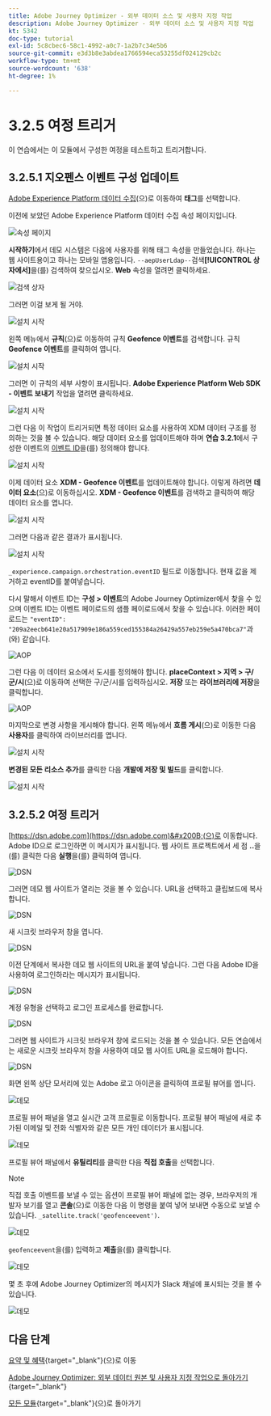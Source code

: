```yaml
---
title: Adobe Journey Optimizer - 외부 데이터 소스 및 사용자 지정 작업
description: Adobe Journey Optimizer - 외부 데이터 소스 및 사용자 지정 작업
kt: 5342
doc-type: tutorial
exl-id: 5c8cbec6-58c1-4992-a0c7-1a2b7c34e5b6
source-git-commit: e3d3b8e3abdea1766594eca53255df024129cb2c
workflow-type: tm+mt
source-wordcount: '638'
ht-degree: 1%

---
```


# 3.2.5 여정 트리거

이 연습에서는 이 모듈에서 구성한 여정을 테스트하고 트리거합니다.

## 3.2.5.1 지오펜스 이벤트 구성 업데이트

[Adobe Experience Platform 데이터 수집](https://experience.adobe.com/launch/)&#x200B;(으)로 이동하여 **태그**&#x200B;를 선택합니다.

이전에 보았던 Adobe Experience Platform 데이터 수집 속성 페이지입니다.

![속성 페이지](./../../../../modules/delivery-activation/datacollection/dc1.1/images/launch1.png)

**시작하기**&#x200B;에서 데모 시스템은 다음에 사용자를 위해 태그 속성을 만들었습니다. 하나는 웹 사이트용이고 하나는 모바일 앱용입니다. `--aepUserLdap--`검색&#x200B;**[!UICONTROL 상자에서]**&#x200B;을(를) 검색하여 찾으십시오. **Web** 속성을 열려면 클릭하세요.

![검색 상자](./../../../../modules/delivery-activation/datacollection/dc1.1/images/property6.png)

그러면 이걸 보게 될 거야.

![설치 시작](./images/rule1.png)

왼쪽 메뉴에서 **규칙**(으)로 이동하여 규칙 **Geofence 이벤트**&#x200B;를 검색합니다. 규칙 **Geofence 이벤트**&#x200B;를 클릭하여 엽니다.

![설치 시작](./images/rule2.png)

그러면 이 규칙의 세부 사항이 표시됩니다. **Adobe Experience Platform Web SDK - 이벤트 보내기** 작업을 열려면 클릭하세요.

![설치 시작](./images/rule3.png)

그런 다음 이 작업이 트리거되면 특정 데이터 요소를 사용하여 XDM 데이터 구조를 정의하는 것을 볼 수 있습니다. 해당 데이터 요소를 업데이트해야 하며 **연습 3.2.1**&#x200B;에서 구성한 이벤트의 [이벤트 ID](./ex1.md)을(를) 정의해야 합니다.

![설치 시작](./images/rule4.png)

이제 데이터 요소 **XDM - Geofence 이벤트**&#x200B;를 업데이트해야 합니다. 이렇게 하려면 **데이터 요소**(으)로 이동하십시오. **XDM - Geofence 이벤트**&#x200B;를 검색하고 클릭하여 해당 데이터 요소를 엽니다.

![설치 시작](./images/rule5.png)

그러면 다음과 같은 결과가 표시됩니다.

![설치 시작](./images/rule6.png)

`_experience.campaign.orchestration.eventID` 필드로 이동합니다. 현재 값을 제거하고 eventID를 붙여넣습니다.

다시 말해서 이벤트 ID는 **구성 > 이벤트**&#x200B;의 Adobe Journey Optimizer에서 찾을 수 있으며 이벤트 ID는 이벤트 페이로드의 샘플 페이로드에서 찾을 수 있습니다. 이러한 페이로드는 `"eventID": "209a2eecb641e20a517909e186a559ced155384a26429a557eb259e5a470bca7"`과(와) 같습니다.

![AOP](./images/payloadeventID.png)

그런 다음 이 데이터 요소에서 도시를 정의해야 합니다. **placeContext > 지역 > 구/군/시**(으)로 이동하여 선택한 구/군/시를 입력하십시오. **저장** 또는 **라이브러리에 저장**&#x200B;을 클릭합니다.

![AOP](./images/payloadeventIDgeo.png)

마지막으로 변경 사항을 게시해야 합니다. 왼쪽 메뉴에서 **흐름 게시**(으)로 이동한 다음 **사용자**&#x200B;를 클릭하여 라이브러리를 엽니다.

![설치 시작](./images/rule8.png)

**변경된 모든 리소스 추가**&#x200B;를 클릭한 다음 **개발에 저장 및 빌드**&#x200B;를 클릭합니다.

![설치 시작](./images/rule9.png)

## 3.2.5.2 여정 트리거

[https://dsn.adobe.com](https://dsn.adobe.com)&#x200B;(으)로 이동합니다. Adobe ID으로 로그인하면 이 메시지가 표시됩니다. 웹 사이트 프로젝트에서 세 점 **..**&#x200B;을(를) 클릭한 다음 **실행**&#x200B;을(를) 클릭하여 엽니다.

![DSN](./../../datacollection/dc1.1/images/web8.png)

그러면 데모 웹 사이트가 열리는 것을 볼 수 있습니다. URL을 선택하고 클립보드에 복사합니다.

![DSN](../../../getting-started/gettingstarted/images/web3.png)

새 시크릿 브라우저 창을 엽니다.

![DSN](../../../getting-started/gettingstarted/images/web4.png)

이전 단계에서 복사한 데모 웹 사이트의 URL을 붙여 넣습니다. 그런 다음 Adobe ID을 사용하여 로그인하라는 메시지가 표시됩니다.

![DSN](../../../getting-started/gettingstarted/images/web5.png)

계정 유형을 선택하고 로그인 프로세스를 완료합니다.

![DSN](../../../getting-started/gettingstarted/images/web6.png)

그러면 웹 사이트가 시크릿 브라우저 창에 로드되는 것을 볼 수 있습니다. 모든 연습에서는 새로운 시크릿 브라우저 창을 사용하여 데모 웹 사이트 URL을 로드해야 합니다.

![DSN](../../../getting-started/gettingstarted/images/web7.png)

화면 왼쪽 상단 모서리에 있는 Adobe 로고 아이콘을 클릭하여 프로필 뷰어를 엽니다.

![데모](./../../../../modules/delivery-activation/datacollection/dc1.2/images/pv1.png)

프로필 뷰어 패널을 열고 실시간 고객 프로필로 이동합니다. 프로필 뷰어 패널에 새로 추가된 이메일 및 전화 식별자와 같은 모든 개인 데이터가 표시됩니다.

![데모](./images/pv2.png)

프로필 뷰어 패널에서 **유틸리티**&#x200B;를 클릭한 다음 **직접 호출**&#x200B;을 선택합니다.

>[!NOTE]
>
>직접 호출 이벤트를 보낼 수 있는 옵션이 프로필 뷰어 패널에 없는 경우, 브라우저의 개발자 보기를 열고 **콘솔**(으)로 이동한 다음 이 명령을 붙여 넣어 보내면 수동으로 보낼 수 있습니다. `_satellite.track('geofenceevent')`.

![데모](./images/pv3.png)

`geofenceevent`을(를) 입력하고 **제출**&#x200B;을(를) 클릭합니다.

![데모](./images/pv4.png)

몇 초 후에 Adobe Journey Optimizer의 메시지가 Slack 채널에 표시되는 것을 볼 수 있습니다.

![데모](./images/smsdemo4.png)

## 다음 단계

[요약 및 혜택](./summary.md){target="_blank"}(으)로 이동

[Adobe Journey Optimizer: 외부 데이터 원본 및 사용자 지정 작업으로 돌아가기](journey-orchestration-external-weather-api-sms.md){target="_blank"}

[모든 모듈](./../../../../overview.md){target="_blank"}(으)로 돌아가기
